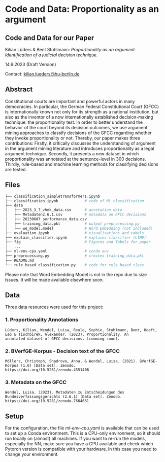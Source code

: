 # Code and Data: Proportionality as an argument

## Code and Data for our Paper

Kilian Lüders & Bent Stohlmann: *Proportionality as an argument. Identification of a judicial decision technique.*

14.6.2023 (Draft Version)

Contact: kilian.lueders@hu-berlin.de

## Abstract
Constitutional courts are important and powerful actors in many democracies. In particular, the German Federal Constitutional Court (GFCC) is internationally known not only for its strength as a national institution, but also as the inventor of a now internationally established decision-making technique: the proportionality test. In order to better understand the behavior of the court beyond its decision outcomes, we use argument mining approaches to classify decisions of the GFCC regarding whether they invoke proportionality or not.
Thereby, our paper makes three contributions: Firstly, it critically discusses the understanding of argument in the argument mining literature and introduces proportionality as a legal argument technique. Secondly, it presents a new dataset in which proportionality was annotated at the sentence-level in 300 decisions. Thirdly, rule-based and machine learning methods for classifying decisions are tested.

## Files

```bash
├── classification_simpletransformers.ipynb
├── classification.ipynb            # code of ML classification
├── data
│   ├── 2023_3_7_vhmk_data.csv      # annotation data
│   ├── Metadaten2.6.1.csv          # metadata on GFCC decisions
│   ├── 20230607_performance_data.csv
│   ├── training_data.pkl           # output preprocessing.py
│   └── we_model.model              # Word Embedding (not included)
├── evaluation.ipynb                # visualisations and tabels
├── explain_classifier.ipynb        # explains classifier (LIME)
├── fig                             # Figures and Tabels for paper
│   ...
├── ml-env-cpu.yaml                 # conda env
├── preprocessing.py                # creates training_data.pkl
├── README.md
└── rule_based_classification.py    # code for rule based class
```
Please note that Word Embedding Model is not in the repo due to size issues. It will be made available elsewhere soon. 

## Data
Three data resources were used for this project:

### 1. Proportionality Annotations

```
Lüders, Kilian, Wendel, Luisa, Reule, Sophie, Stohlmann, Bent, Hoeft, Leo & Tischbirek, Alexander. (2023). Proportionality. An
annotated dataset of GFCC decisions. [comming soon].
```

### 2. BVerfGE-Korpus - Decision text of the GFCC

```
Möllers, Christoph, Shadrova, Anna, & Wendel, Luisa. (2021). BVerfGE-Korpus (1.0) [Data set]. Zenodo. https://doi.org/10.5281/zenodo.4551408
```

### 3. Metadata on the GFCC

```
Wendel, Luisa. (2023). Metadaten zu Entscheidungen des Bundesverfassungsgerichts (2.6.1) [Data set]. Zenodo. https://doi.org/10.5281/zenodo.7664631
```

## Setup
For the configuration, the file *ml-env-cpu.yaml* is available that can be used to set up a Conda environment. This is a CPU-only environment, so it should run locally on (almost) all machines. If you want to re-run the models, especially the NN, make sure you have a GPU available and check which Pytorch version is compatible with your hardware. In this case you need to change your environment.
